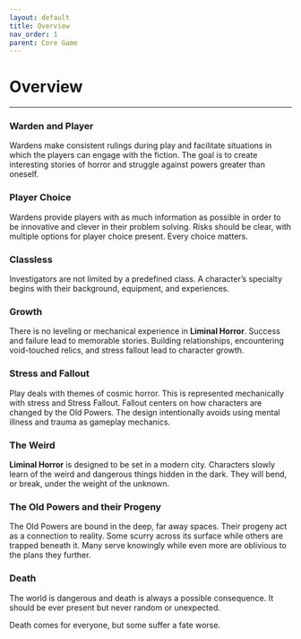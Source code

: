 ```yaml
---
layout: default
title: Overview
nav_order: 1
parent: Core Game
---
```


# Overview
---

### Warden and Player
Wardens make consistent rulings during play and facilitate situations in which the players can engage with the fiction. The goal is to create interesting stories of horror and struggle against powers greater than oneself.

### Player Choice
Wardens provide players with as much information as possible in order to be innovative and clever in their problem solving. Risks should be clear, with multiple options for player choice present. Every choice matters.

### Classless
Investigators are not limited by a predefined class. A character’s specialty begins with their background, equipment, and experiences.

### Growth
There is no leveling or mechanical experience in **Liminal Horror**. Success and failure lead to memorable stories. Building relationships, encountering void-touched relics, and stress fallout lead to character growth.

### Stress and Fallout
Play deals with themes of cosmic horror. This is represented mechanically with stress and Stress Fallout. Fallout centers on how characters are changed by the Old Powers. The design intentionally avoids using mental illness and trauma as gameplay mechanics.

### The Weird
**Liminal Horror** is designed to be set in a modern city. Characters slowly learn of the weird and dangerous things hidden in the dark. They will bend, or break, under the weight of the unknown.

### The Old Powers and their Progeny
The Old Powers are bound in the deep, far away spaces. Their progeny act as a connection to reality. Some scurry across its surface while others are trapped beneath it. Many serve knowingly while even more are oblivious to the plans they further.

### Death
The world is dangerous and death is always a possible consequence. It should be ever present but never random or unexpected.

Death comes for everyone, but some suffer a fate worse.